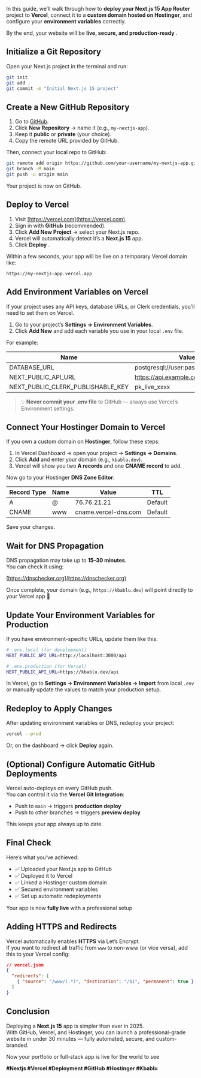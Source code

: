 

In this guide, we’ll walk through how to **deploy your Next.js 15 App Router** project to **Vercel**, connect it to a **custom domain hosted on Hostinger**, and configure your **environment variables** correctly.

By the end, your website will be **live, secure, and production-ready** .



## Initialize a Git Repository

Open your Next.js project in the terminal and run:

```bash
git init
git add .
git commit -m "Initial Next.js 15 project"
```



## Create a New GitHub Repository

1. Go to [GitHub](https://github.com/).  
2. Click **New Repository** → name it (e.g., `my-nextjs-app`).  
3. Keep it **public** or **private** (your choice).  
4. Copy the remote URL provided by GitHub.

Then, connect your local repo to GitHub:

```bash
git remote add origin https://github.com/your-username/my-nextjs-app.git
git branch -M main
git push -u origin main
```

 Your project is now on GitHub.



## Deploy to Vercel

1. Visit [https://vercel.com](https://vercel.com).  
2. Sign in with **GitHub** (recommended).  
3. Click **Add New Project** → select your Next.js repo.  
4. Vercel will automatically detect it’s a **Next.js 15** app.  
5. Click **Deploy** .

Within a few seconds, your app will be live on a temporary Vercel domain like:

```
https://my-nextjs-app.vercel.app
```



## Add Environment Variables on Vercel

If your project uses any API keys, database URLs, or Clerk credentials, you’ll need to set them on Vercel.

1. Go to your project’s **Settings → Environment Variables**.  
2. Click **Add New** and add each variable you use in your local `.env` file.

For example:

| Name | Value | Environment |
|------|--------|--------------|
| DATABASE_URL | postgresql://user:password@host/db | Production |
| NEXT_PUBLIC_API_URL | https://api.example.com | Production |
| NEXT_PUBLIC_CLERK_PUBLISHABLE_KEY | pk_live_xxxx | All |

> 💡 **Never commit your .env file** to GitHub — always use Vercel’s Environment settings.



## Connect Your Hostinger Domain to Vercel

If you own a custom domain on **Hostinger**, follow these steps:

1. In Vercel Dashboard → open your project → **Settings → Domains**.  
2. Click **Add** and enter your domain (e.g., `kbablu.dev`).  
3. Vercel will show you two **A records** and one **CNAME record** to add.

Now go to your Hostinger **DNS Zone Editor**:

| Record Type | Name | Value | TTL |
|--------------|------|--------|-----|
| A | @ | 76.76.21.21 | Default |
| CNAME | www | cname.vercel-dns.com | Default |

Save your changes.



## Wait for DNS Propagation

DNS propagation may take up to **15–30 minutes**.  
You can check it using:

 [https://dnschecker.org](https://dnschecker.org)

Once complete, your domain (e.g., `https://kbablu.dev`) will point directly to your Vercel app 🎉



## Update Your Environment Variables for Production

If you have environment-specific URLs, update them like this:

```bash
# .env.local (for development)
NEXT_PUBLIC_API_URL=http://localhost:3000/api

# .env.production (for Vercel)
NEXT_PUBLIC_API_URL=https://kbablu.dev/api
```

In Vercel, go to **Settings → Environment Variables → Import** from local `.env`  
or manually update the values to match your production setup.


## Redeploy to Apply Changes

After updating environment variables or DNS, redeploy your project:

```bash
vercel --prod
```

Or, on the dashboard → click **Deploy** again.



## (Optional) Configure Automatic GitHub Deployments

Vercel auto-deploys on every GitHub push.  
You can control it via the **Vercel Git Integration**:

- Push to `main` → triggers **production deploy**  
- Push to other branches → triggers **preview deploy**

This keeps your app always up to date.


## Final Check

Here’s what you’ve achieved:
- ✅ Uploaded your Next.js app to GitHub  
- ✅ Deployed it to Vercel  
- ✅ Linked a Hostinger custom domain  
- ✅ Secured environment variables  
- ✅ Set up automatic redeployments

Your app is now **fully live** with a professional setup



## Adding HTTPS and Redirects

Vercel automatically enables **HTTPS** via Let’s Encrypt.  
If you want to redirect all traffic from `www` to non-www (or vice versa), add this to your Vercel config:

```json
// vercel.json
{
  "redirects": [
    { "source": "/www/(.*)", "destination": "/$1", "permanent": true }
  ]
}
```


## Conclusion

Deploying a **Next.js 15** app is simpler than ever in 2025.  
With GitHub, Vercel, and Hostinger, you can launch a professional-grade website in under 30 minutes — fully automated, secure, and custom-branded.

Now your portfolio or full-stack app is live for the world to see



**#Nextjs #Vercel #Deployment #GitHub #Hostinger #Kbablu**